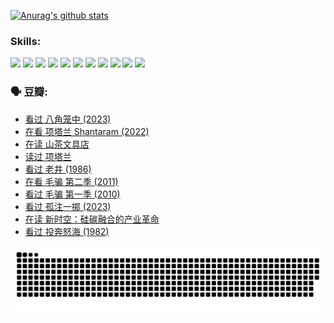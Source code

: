 
[![Anurag's github stats](https://github-readme-stats.vercel.app/api?username=w940853815)](https://github.com/anuraghazra/github-readme-stats)

### Skills:

<code><img height="32" src="https://cdn.jsdelivr.net/npm/simple-icons@v5/icons/python.svg"></code>
<code><img height="32" src="https://cdn.jsdelivr.net/npm/simple-icons@v5/icons/javascript.svg"></code>
<code><img height="32" src="https://cdn.jsdelivr.net/npm/simple-icons@v5/icons/django.svg"></code>
<code><img height="32" src="https://cdn.jsdelivr.net/npm/simple-icons@v5/icons/flask.svg"></code>
<code><img height="32" src="https://cdn.jsdelivr.net/npm/simple-icons@v5/icons/vuetify.svg"></code>
<code><img height="32" src="https://cdn.jsdelivr.net/npm/simple-icons@v5/icons/git.svg"></code>
<code><img height="32" src="https://cdn.jsdelivr.net/npm/simple-icons@v5/icons/docker.svg"></code>
<code><img height="32" src="https://cdn.jsdelivr.net/npm/simple-icons@v5/icons/postgresql.svg"></code>
<code><img height="32" src="https://cdn.jsdelivr.net/npm/simple-icons@v5/icons/elasticsearch.svg"></code>
<code><img height="32" src="https://cdn.jsdelivr.net/npm/simple-icons@v5/icons/macos.svg"></code>
<code><img height="32" src="https://cdn.jsdelivr.net/npm/simple-icons@v5/icons/linux.svg"></code>

### 🗣 豆瓣:

<!-- DOUBAN-ACTIVITIES:START -->
- [看过 八角笼中‎ (2023)](https://www.douban.com/people/136069238/status/4367541707/?_i=94859089)
- [在看 项塔兰 Shantaram‎ (2022)](https://www.douban.com/people/136069238/status/4365497032/?_i=94859089)
- [在读 山茶文具店](https://www.douban.com/people/136069238/status/4364620725/?_i=94859089)
- [读过 项塔兰](https://www.douban.com/people/136069238/status/4364620288/?_i=94859089)
- [看过 老井‎ (1986)](https://www.douban.com/people/136069238/status/4362366672/?_i=94859089)
- [在看 毛骗 第二季‎ (2011)](https://www.douban.com/people/136069238/status/4355752869/?_i=94859089)
- [看过 毛骗 第一季‎ (2010)](https://www.douban.com/people/136069238/status/4355752667/?_i=94859089)
- [看过 孤注一掷‎ (2023)](https://www.douban.com/people/136069238/status/4354774568/?_i=94859089)
- [在读 新时空：硅碳融合的产业革命](https://www.douban.com/people/136069238/status/4348545149/?_i=94859089)
- [看过 投奔怒海‎ (1982)](https://www.douban.com/people/136069238/status/4336696255/?_i=94859089)
<!-- DOUBAN-ACTIVITIES:END -->


![Snake animation](https://raw.githubusercontent.com/w940853815/w940853815/output/github-contribution-grid-snake.svg)

<!--
**w940853815/w940853815** is a ✨ _special_ ✨ repository because its `README.md` (this file) appears on your GitHub profile.

Here are some ideas to get you started:

- 🔭 I’m currently working on ...
- 🌱 I’m currently learning ...
- 👯 I’m looking to collaborate on ...
- 🤔 I’m looking for help with ...
- 💬 Ask me about ...
- 📫 How to reach me: ...
- 😄 Pronouns: ...
- ⚡ Fun fact: ...
-->
